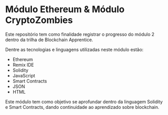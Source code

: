 # Módulo Ethereum & Módulo CryptoZombies
 Este repositório tem como finalidade registrar o progresso do módulo 2 dentro da trilha de Blockchain Apprentice.

Dentre as tecnologias e linguagens utilizadas neste módulo estão:
- Ethereum
- Remix IDE
- Solidity
- JavaScript
- Smart Contracts
- JSON
- HTML
  
Este módulo tem como objetivo se aprofundar dentro da linguagem Solidity e Smart Contracts, dando continuidade ao aprendizado sobre blockchain.